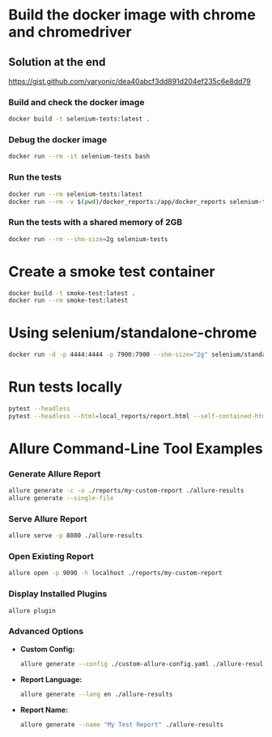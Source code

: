 # Build the docker image with chrome and chromedriver
## Solution at the end
https://gist.github.com/varyonic/dea40abcf3dd891d204ef235c6e8dd79

### Build and check the docker image
```bash
docker build -t selenium-tests:latest .
```

### Debug the docker image
```bash
docker run --rm -it selenium-tests bash
```

### Run the tests
```bash
docker run --rm selenium-tests:latest
docker run --rm -v $(pwd)/docker_reports:/app/docker_reports selenium-tests:latest
```


### Run the tests with a shared memory of 2GB
```bash
docker run --rm --shm-size=2g selenium-tests
```

# Create a smoke test container
```bash
docker build -t smoke-test:latest .
docker run --rm smoke-test:latest
```

# Using selenium/standalone-chrome
```bash
docker run -d -p 4444:4444 -p 7900:7900 --shm-size="2g" selenium/standalone-chrome:latest
```


# Run tests locally
```bash
pytest --headless
pytest --headless --html=local_reports/report.html --self-contained-html
```


# Allure Command-Line Tool Examples

### Generate Allure Report
```bash
allure generate -c -o ./reports/my-custom-report ./allure-results
allure generate --single-file
```

### Serve Allure Report
```bash
allure serve -p 8080 ./allure-results
```

### Open Existing Report
```bash
allure open -p 9090 -h localhost ./reports/my-custom-report
```

### Display Installed Plugins
```bash
allure plugin
```

### Advanced Options
- **Custom Config:**
  ```bash
  allure generate --config ./custom-allure-config.yaml ./allure-results
  ```
- **Report Language:**
  ```bash
  allure generate --lang en ./allure-results
  ```
- **Report Name:**
  ```bash
  allure generate --name "My Test Report" ./allure-results

